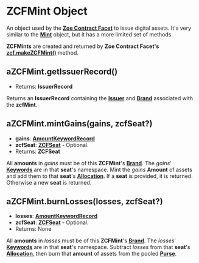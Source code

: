 # ZCFMint Object

An object used by the **[Zoe Contract Facet](./zoe-contract-facet.md)** to issue digital assets. It's
very similar to the **[Mint](/reference/ertp-api/mint.md)** object, but it has a more limited set of
methods.

**ZCFMints** are created and returned by **Zoe Contract Facet's** **[zcf.makeZCFMint()](./zoe-contract-facet.md#zcf-makezcfmint-keyword-assetkind-displayinfo)** method.

## aZCFMint.getIssuerRecord()
  - Returns: **IssuerRecord**

Returns an **IssuerRecord** containing the **[Issuer](/reference/ertp-api/issuer.md)** and
**[Brand](/reference/ertp-api/brand.md)** associated with the **zcfMint**.

## aZCFMint.mintGains(gains, zcfSeat?)
  - **gains**: **[AmountKeywordRecord](./zoe-data-types.md#keywordrecord)**
  - **zcfSeat**: **[ZCFSeat](./zcfseat.md)** - Optional.
  - Returns: **ZCFSeat**

All **amounts** in *gains* must be of this **ZCFMint**'s **[Brand](/reference/ertp-api/brand.md)**.
The *gains*' **[Keywords](./zoe-data-types.md#keyword)** are in that **seat**'s namespace.
Mint the *gains* **Amount** of assets and add them to
that **seat**'s **[Allocation](./zoe-data-types.md#allocation)**. If a **seat** is provided,
it is returned. Otherwise a new **seat** is returned.

## aZCFMint.burnLosses(losses, zcfSeat?)
  - **losses**: **[AmountKeywordRecord](./zoe-data-types.md#keywordrecord)**
  - **zcfSeat**: **[ZCFSeat](./zcfseat.md)** - Optional.
  - Returns: None

All **amounts** in *losses* must be of this **ZCFMint**'s **[Brand](/reference/ertp-api/brand.md)**.
The *losses*' **[Keywords](./zoe-data-types.md#keyword)** are in that **seat**'s namespace.
Subtract *losses* from that **seat**'s **[Allocation](./zoe-data-types.md#allocation)**, then
burn that **amount** of assets from the pooled **[Purse](/reference/ertp-api/purse.md)**.



